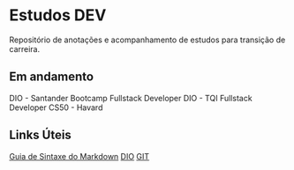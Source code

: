 # Estudos DEV
Repositório de anotações e acompanhamento de estudos para transição de carreira.


## Em andamento
DIO - Santander Bootcamp Fullstack Developer
DIO - TQI Fullstack Developer
CS50 - Havard

## Links Úteis
[Guia de Sintaxe do Markdown](https://www.markdownguide.org/basic-syntax/)
[DIO](https://web.dio.me)
[GIT](https://git-scm.com/)
